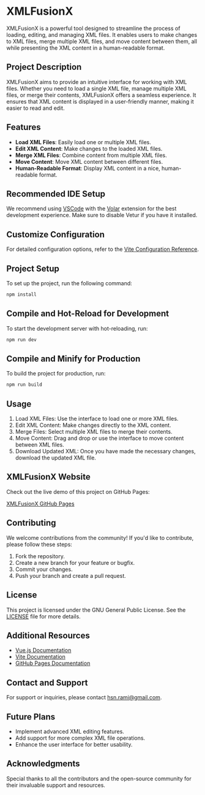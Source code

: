 # XMLFusionX

XMLFusionX is a powerful tool designed to streamline the process of loading, editing, and managing XML files. It enables users to make changes to XML files, merge multiple XML files, and move content between them, all while presenting the XML content in a human-readable format.

## Project Description

XMLFusionX aims to provide an intuitive interface for working with XML files. Whether you need to load a single XML file, manage multiple XML files, or merge their contents, XMLFusionX offers a seamless experience. It ensures that XML content is displayed in a user-friendly manner, making it easier to read and edit.

## Features

- **Load XML Files**: Easily load one or multiple XML files.
- **Edit XML Content**: Make changes to the loaded XML files.
- **Merge XML Files**: Combine content from multiple XML files.
- **Move Content**: Move XML content between different files.
- **Human-Readable Format**: Display XML content in a nice, human-readable format.

## Recommended IDE Setup

We recommend using [VSCode](https://code.visualstudio.com/) with the [Volar](https://marketplace.visualstudio.com/items?itemName=Vue.volar) extension for the best development experience. Make sure to disable Vetur if you have it installed.

## Customize Configuration

For detailed configuration options, refer to the [Vite Configuration Reference](https://vitejs.dev/config/).

## Project Setup
To set up the project, run the following command:
```sh
npm install
```

## Compile and Hot-Reload for Development
To start the development server with hot-reloading, run:
```sh
npm run dev
```

## Compile and Minify for Production
To build the project for production, run:
```sh
npm run build
```

## Usage
1. Load XML Files: Use the interface to load one or more XML files.
1. Edit XML Content: Make changes directly to the XML content.
1. Merge Files: Select multiple XML files to merge their contents.
1. Move Content: Drag and drop or use the interface to move content between XML files.
1. Download Updated XML: Once you have made the necessary changes, download the updated XML file.

## XMLFusionX Website
Check out the live demo of this project on GitHub Pages:

[XMLFusionX GitHub Pages](https://ramihsn.github.io/XMLFusionX/)

## Contributing
We welcome contributions from the community! If you'd like to contribute, please follow these steps:

1. Fork the repository.
1. Create a new branch for your feature or bugfix.
1. Commit your changes.
1. Push your branch and create a pull request.

## License
This project is licensed under the GNU General Public License. See the [LICENSE](https://github.com/ramihsn/XMLFusionX/blob/main/LICENSE) file for more details.

## Additional Resources
* [Vue.js Documentation](https://vuejs.org/guide/introduction.html)
* [Vite Documentation](https://vitejs.dev/)
* [GitHub Pages Documentation](https://docs.github.com/en/pages)

## Contact and Support
For support or inquiries, please contact hsn.rami@gmail.com.

## Future Plans
* Implement advanced XML editing features.
* Add support for more complex XML file operations.
* Enhance the user interface for better usability.

## Acknowledgments
Special thanks to all the contributors and the open-source community for their invaluable support and resources.
